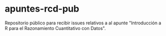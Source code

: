 # apuntes-rcd-pub
Repositorio público para recibir issues relativos a al apunte "Introducción a R para el Razonamiento Cuantitativo con Datos".
